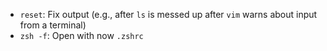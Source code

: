 - `reset`: Fix output (e.g., after `ls` is messed up after `vim` warns about input from a terminal)
- `zsh -f`: Open with now `.zshrc`
